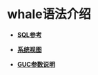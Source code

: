 # whale语法介绍

-   **[SQL参考](whale-SQL参考.md)**  

-   **[系统视图](whale-系统视图.md)**  

-   **[GUC参数说明](whale-GUC参数说明.md)**  
